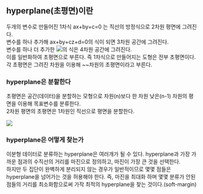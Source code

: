 ## hyperplane(초평면)이란
두개의 변수로 만들어진 1차식 ax+by+c=0 는 직선의 방정식으로 2차원 평면에 그려진다.  
변수를 하나 추가해 ax+by+cz+d=0의 식이 되면 3차원 공간에 그려진다.  
변수를 하나 더 추가한 
<img src="https://render.githubusercontent.com/render/math?math=a_1x_1+a_2x_2+a_3x_3+a_4x_4+c">의 식은 4차원 공간에 그려진다.  
이를 일반화하여 초평면으로 부른다. 즉 1차식으로 만들어지는 도형은 전부 초평면이다. 각 초평면은 그려진 차원을 이용해 ~~차원의 초평면이라고 부른다. 

### hyperplane은 분할한다
초평면은 공간(데이터)을 분할하는 모형으로 차원(n)보다 한 차원 낮은(n-1) 차원의 평면을 이용해 목표변수를 분류한다.   
2차원 평면의 초평면은 1차원인 직선으로 평면을 분할한다. 

![](https://img1.daumcdn.net/thumb/R1280x0/?scode=mtistory2&fname=https%3A%2F%2Fblog.kakaocdn.net%2Fdn%2FbWq8yr%2FbtqyogoZm9t%2F4C3hCvJ8DKCkDje5TKPao1%2Fimg.png)

### hyperplane은 어떻게 찾는가
이분형 데이터로 분류하는 hyperplane은 여러개가 될 수 있다. hyperplane과 가장 가까운 점과의 수직선의 거리를 마진으로 정의하고, 마진이 가장 큰 것을 선택한다.  
하지만 두 집단이 완벽하게 분리되지 않는 경우가 일반적이므로 몇몇 점들은 hyperplane을 넘어가는 것을 허용해야 한다. 즉, 마진을 최대화 하며 몇몇 분류가 안된 점들의 거리를 최소화함으로써 가작 최적의 hyperplane을 찾는 것이다.(soft-margin)  

